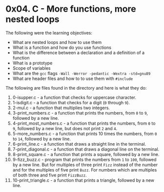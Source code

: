 # 0x04. C - More functions, more nested loops
The following were the learning objectives:
-   What are nested loops and how to use them
-   What is a function and how do you use functions
-   What is the difference between a declaration and a definition of a function
-   What is a prototype
-   Scope of variables
-   What are the  `gcc`  flags  `-Wall -Werror -pedantic -Wextra -std=gnu89`
-   What are header files and how to to use them with  `#include`

The following are files found in the directory and  here is what they do:
1. 0-isupper.c - a function that checks for uppercase character.
2. 1-isdigit.c - a function that checks for a digit (`0` through `9`).
3. 2-mul.c - a function that multiplies two integers.
4. 3-print_numbers.c - a function that prints the numbers, from `0` to `9`, followed by a new line.
5. 4-print_most_numbers.c - a function that prints the numbers, from `0` to `9`, followed by a new line, but does not print `2` and `4`.
6. 5-more_numbers.c - a function that prints 10 times the numbers, from `0` to `14`, followed by a new line.
7. 6-print_line.c - a function that draws a straight line in the terminal.
8. 7-print_diagonal.c - a function that draws a diagonal line on the terminal.
9. 8-print_square.c - a function that prints a square, followed by a new line.
10. 9-fizz_buzz.c - program that prints the numbers from `1` to `100`, followed by a new line. But for multiples of three print `Fizz` instead of the number and for the multiples of five print `Buzz`. For numbers which are multiples of both three and five print `FizzBuzz`.
11. 10-print_triangle.c - a function that prints a triangle, followed by a new line.

